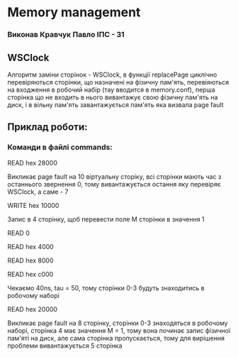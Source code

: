 # Memory management

### Виконав Кравчук Павло ІПС - 31

## WSClock

Алгоритм заміни сторінок - WSClock, в функції replacePage циклічно перевіряються сторінки, що назначені на фізичну пам'ять, перевіяються на входження в робочий набір (тау вводится в memory.conf), перша сторінка що не входить в нього вивантажує свою фізичну пам'ять на диск, і в вільну пам'ять завантажується пам'ять яка визвала page fault

## Приклад роботи:

### Команди в файлі commands:

READ hex 28000

Викликає page fault на 10 віртуальну сторіку, всі сторінки мають час з останнього звернення 0, тому вивантажується остання яку перевіряє WSClock, а саме - 7

WRITE hex 10000

Запис в 4 сторінку, щоб перевести поле M сторінки в значення 1

READ 0

READ hex 4000

READ hex 8000

READ hex c000

Чекаємо 40ns, tau = 50, тому сторінки 0-3 будуть знаходитись в робочому наборі

READ hex 20000

Викликає page fault на 8 сторінку, сторінки 0-3 знаходяться в робочому наборі, сторінка 4 має значення M = 1, тому вона починає запис фізичної пам'яті на диск, але сама сторінка пропускається, тому для вирішення проблеми вивантажується 5 сторінка
